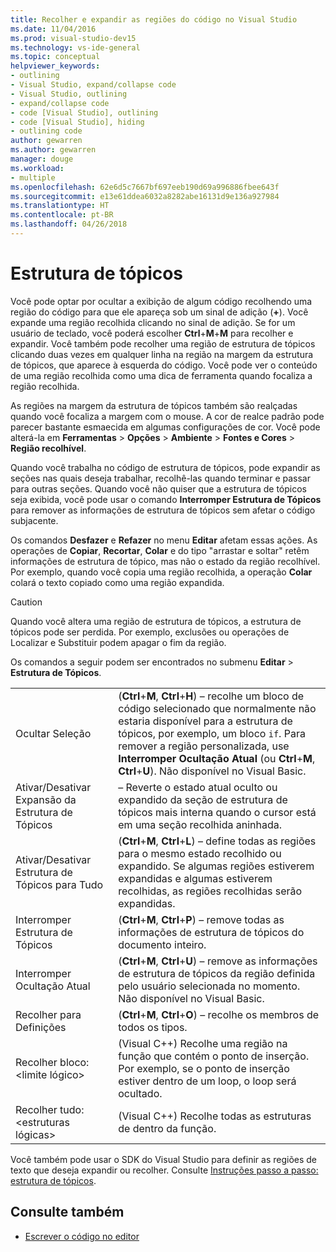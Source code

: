 ```yaml
---
title: Recolher e expandir as regiões do código no Visual Studio
ms.date: 11/04/2016
ms.prod: visual-studio-dev15
ms.technology: vs-ide-general
ms.topic: conceptual
helpviewer_keywords:
- outlining
- Visual Studio, expand/collapse code
- Visual Studio, outlining
- expand/collapse code
- code [Visual Studio], outlining
- code [Visual Studio], hiding
- outlining code
author: gewarren
ms.author: gewarren
manager: douge
ms.workload:
- multiple
ms.openlocfilehash: 62e6d5c7667bf697eeb190d69a996886fbee643f
ms.sourcegitcommit: e13e61ddea6032a8282abe16131d9e136a927984
ms.translationtype: HT
ms.contentlocale: pt-BR
ms.lasthandoff: 04/26/2018
---
```

# <a name="outlining"></a>Estrutura de tópicos

Você pode optar por ocultar a exibição de algum código recolhendo uma região do código para que ele apareça sob um sinal de adição (**+**). Você expande uma região recolhida clicando no sinal de adição. Se for um usuário de teclado, você poderá escolher **Ctrl**+**M**+**M** para recolher e expandir. Você também pode recolher uma região de estrutura de tópicos clicando duas vezes em qualquer linha na região na margem da estrutura de tópicos, que aparece à esquerda do código. Você pode ver o conteúdo de uma região recolhida como uma dica de ferramenta quando focaliza a região recolhida.

As regiões na margem da estrutura de tópicos também são realçadas quando você focaliza a margem com o mouse. A cor de realce padrão pode parecer bastante esmaecida em algumas configurações de cor. Você pode alterá-la em **Ferramentas** > **Opções** > **Ambiente** > **Fontes e Cores**  >  **Região recolhível**.

Quando você trabalha no código de estrutura de tópicos, pode expandir as seções nas quais deseja trabalhar, recolhê-las quando terminar e passar para outras seções. Quando você não quiser que a estrutura de tópicos seja exibida, você pode usar o comando **Interromper Estrutura de Tópicos** para remover as informações de estrutura de tópicos sem afetar o código subjacente.

Os comandos **Desfazer** e **Refazer** no menu **Editar** afetam essas ações. As operações de **Copiar**, **Recortar**, **Colar** e do tipo "arrastar e soltar" retêm informações de estrutura de tópico, mas não o estado da região recolhível. Por exemplo, quando você copia uma região recolhida, a operação **Colar** colará o texto copiado como uma região expandida.

> [!CAUTION]
> Quando você altera uma região de estrutura de tópicos, a estrutura de tópicos pode ser perdida. Por exemplo, exclusões ou operações de Localizar e Substituir podem apagar o fim da região.

Os comandos a seguir podem ser encontrados no submenu **Editar** > **Estrutura de Tópicos**.

|||
|-|-|
|Ocultar Seleção|(**Ctrl**+**M**, **Ctrl**+**H**) – recolhe um bloco de código selecionado que normalmente não estaria disponível para a estrutura de tópicos, por exemplo, um bloco `if`. Para remover a região personalizada, use **Interromper Ocultação Atual** (ou **Ctrl**+**M**, **Ctrl**+**U**). Não disponível no Visual Basic.|
|Ativar/Desativar Expansão da Estrutura de Tópicos|– Reverte o estado atual oculto ou expandido da seção de estrutura de tópicos mais interna quando o cursor está em uma seção recolhida aninhada.|
|Ativar/Desativar Estrutura de Tópicos para Tudo|(**Ctrl**+**M**, **Ctrl**+**L**) – define todas as regiões para o mesmo estado recolhido ou expandido. Se algumas regiões estiverem expandidas e algumas estiverem recolhidas, as regiões recolhidas serão expandidas.|
|Interromper Estrutura de Tópicos|(**Ctrl**+**M**, **Ctrl**+**P**) – remove todas as informações de estrutura de tópicos do documento inteiro.|
|Interromper Ocultação Atual|(**Ctrl**+**M**, **Ctrl**+**U**) – remove as informações de estrutura de tópicos da região definida pelo usuário selecionada no momento. Não disponível no Visual Basic.|
|Recolher para Definições|(**Ctrl**+**M**, **Ctrl**+**O**) – recolhe os membros de todos os tipos.|
|Recolher bloco:\<limite lógico>|(Visual C++) Recolhe uma região na função que contém o ponto de inserção. Por exemplo, se o ponto de inserção estiver dentro de um loop, o loop será ocultado.|
|Recolher tudo: \<estruturas lógicas>|(Visual C++) Recolhe todas as estruturas de dentro da função.|

Você também pode usar o SDK do Visual Studio para definir as regiões de texto que deseja expandir ou recolher. Consulte [Instruções passo a passo: estrutura de tópicos](../extensibility/walkthrough-outlining.md).

## <a name="see-also"></a>Consulte também

- [Escrever o código no editor](../ide/writing-code-in-the-code-and-text-editor.md)
